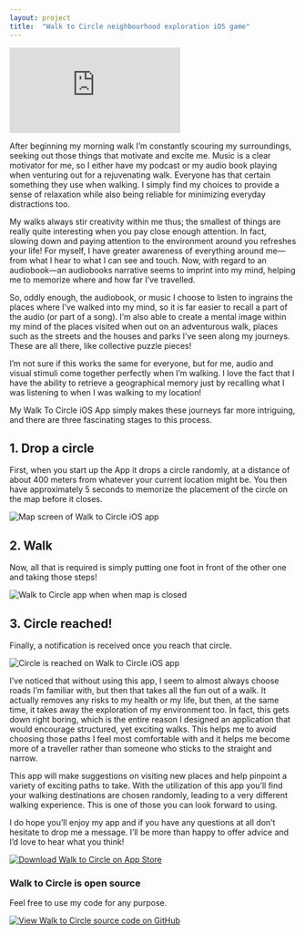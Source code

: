 ```yaml
---
layout: project
title:  "Walk to Circle neighbourhood exploration iOS game"
---
```


<div class='embed-container'><iframe src='http://www.youtube.com/embed/rKACkn3s2uA?rel=0' frameborder='0' allowfullscreen></iframe></div>

After beginning my morning walk I’m constantly scouring my surroundings, seeking out those things that motivate and excite me.  Music is a clear motivator for me, so I either have my podcast or my audio book playing when venturing out for a rejuvenating walk.  Everyone has that certain something they use when walking. I simply find my choices to provide a sense of relaxation while also being reliable for minimizing everyday distractions too.

My walks always stir creativity within me thus; the smallest of things are really quite interesting when you pay close enough attention.  In fact, slowing down and paying attention to the environment around you refreshes your life!  For myself, I have greater awareness of everything around me—from what I hear to what I can see and touch.  Now, with regard to an audiobook—an audiobooks narrative seems to imprint into my mind, helping me to memorize where and how far I’ve travelled.

So, oddly enough, the audiobook, or music I choose to listen to ingrains the places where I’ve walked into my mind, so it is far easier to recall a part of the audio (or part of a song).  I’m also able to create a mental image within my mind of the places visited when out on an adventurous walk, places such as the streets and the houses and parks I’ve seen along my journeys.  These are all there, like collective puzzle pieces!

I’m not sure if this works the same for everyone, but for me, audio and visual stimuli come together perfectly when I’m walking.  I love the fact that I have the ability to retrieve a geographical memory just by recalling what I was listening to when I was walking to my location!

My Walk To Circle iOS App simply makes these journeys far more intriguing, and there are three fascinating stages to this process.

## 1. Drop a circle

First, when you start up the App it drops a circle randomly, at a distance of about 400 meters from whatever your current location might be. You then have approximately 5 seconds to memorize the placement of the circle on the map before it closes.

<img src='/image/projects/2015_15_walk_to_circle_for_ios/1_drop_circle_on_map.png' class='Screenshot--IphonePortrait2x' title='Map screen of Walk to Circle iOS app '>

## 2. Walk

Now, all that is required is simply putting one foot in front of the other one and taking those steps!

<img src='/image/projects/2015_15_walk_to_circle_for_ios/2_map_is_closed.png' class='Screenshot--IphonePortrait2x' title='Walk to Circle app when when map is closed'>

## 3. Circle reached!

Finally, a notification is received once you reach that circle.

<img src='/image/projects/2015_15_walk_to_circle_for_ios/3_circle_is_reached.png' class='Screenshot--IphonePortrait2x' title='Circle is reached on Walk to Circle iOS app'>

I’ve noticed that without using this app, I seem to almost always choose roads I’m familiar with, but then that takes all the fun out of a walk.  It actually removes any risks to my health or my life, but then, at the same time, it takes away the exploration of my environment too.  In fact, this gets down right boring, which is the entire reason I designed an application that would encourage structured, yet exciting walks.  This helps me to avoid choosing those paths I feel most comfortable with and it helps me become more of a traveller rather than someone who sticks to the straight and narrow.

This app will make suggestions on visiting new places and help pinpoint a variety of exciting paths to take. With the utilization of this app you’ll find your walking destinations are chosen randomly, leading to a very different walking experience. This is one of those you can look forward to using.

I do hope you’ll enjoy my app and if you have any questions at all don’t hesitate to drop me a message.  I’ll be more than happy to offer advice and I’d love to hear what you think!

<a href='https://itunes.apple.com/us/app/walk-to-circle/id955310614' title='Download Walk to Circle on App Store'><img src='/image/logos/appstore_badge.png' alt='Download Walk to Circle on App Store' class='AppStoreBadge'></a>

### Walk to Circle is open source

Feel free to use my code for any purpose.

<a href='https://github.com/evgenyneu/walk-to-circle-ios' title='View source on GitHub'><img src='/image/logos/octocat.jpg' alt='View Walk to Circle source code on GitHub' class='GitHubOctocatLogo'></a>


